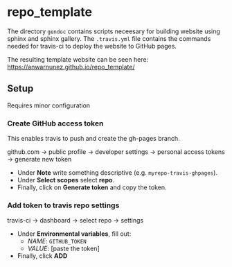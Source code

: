 # repo_template

The directory `gendoc` contains scripts neceesary for building website using sphinx and sphinx gallery.
The `.travis.yml` file contains the commands needed for travis-ci to deploy the website to GitHub pages.

The resulting template website can be seen here: https://anwarnunez.github.io/repo_template/

## Setup

Requires minor configuration

### Create GitHub access token

This enables travis to push and create the gh-pages branch.

github.com -> public profile -> developer settings -> personal access tokens -> generate new token

* Under **Note** write something descriptive (e.g. `myrepo-travis-ghpages`).
* Under  **Select scopes** select **repo**. 
* Finally, click on **Generate token** and copy the token.

### Add token to travis repo settings

travis-ci -> dashboard -> select repo -> settings

* Under **Environmental variables**, fill out:
  * *NAME*: `GITHUB_TOKEN`
  * *VALUE*: [paste the token]
* Finally, click **ADD**

